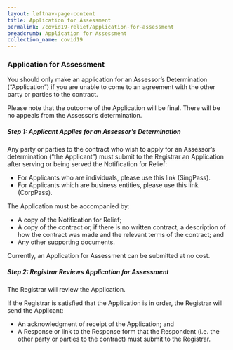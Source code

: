 ```yaml
---
layout: leftnav-page-content
title: Application for Assessment
permalink: /covid19-relief/application-for-assessment
breadcrumb: Application for Assessment
collection_name: covid19
---
```

<style>
  table tr td ul li {font-size: 1rem;}
  table tr td p {font-size: 1rem;}
  table tr th p {font-size: 1rem;}
  .step {font-size: 1rem;}
</style>

### Application for Assessment ###

You should only make an application for an Assessor’s Determination (“Application”) if you are unable to come to an agreement with the other party or parties to the contract. 

Please note that the outcome of the Application will be final. There will be no appeals from the Assessor’s determination. 

##### Step 1: Applicant Applies for an Assessor's Determination #####
Any party or parties to the contract who wish to apply for an Assessor’s determination (“the Applicant”) must submit to the Registrar an Application after serving or being served the Notification for Relief:
* For Applicants who are individuals, please use this link (SingPass).
* For Applicants which are business entities, please use this link (CorpPass).

The Application must be accompanied by:
* A copy of the Notification for Relief;
* A copy of the contract or, if there is no written contract, a description of how the contract was made and the relevant terms of the contract; and
* Any other supporting documents.

Currently, an Application for Assessment can be submitted at no cost.


##### Step 2: Registrar Reviews Application for Assessment #####
The Registrar will review the Application.

If the Registrar is satisfied that the Application is in order, the Registrar will send the Applicant:
* An acknowledgment of receipt of the Application; and
* A Response or link to the Response form that the Respondent (i.e. the other party or parties to the contract) must submit to the Registrar.




<!-- 
<table>
  <tr>
    <th width="100">
      <p style="text-align: justify">Step 1</p>
    </th>
    <th>
      <p style="text-align: justify">Applicant Applies for Assessment</p>
    </th>
  </tr>
  <tr>
    <td>
    </td>
    <td><p style="text-align: justify">
      Any party or parties to the contract who wish to apply for an Assessor’s determination (“the Applicant”) must submit to the Registrar an Application after serving or being served the Notification for Relief:
      <ul>
<li style="text-align: justify"> For Applicants who are individuals, please use this link (SingPass).</li>
<li style="text-align: justify">For Applicants which are business entities, please use this link (CorpPass).</li>
        </ul>
    </td>
  </tr>
</table>
<table>
  <tr>
    <th>
      <p style="text-align: justify">Types of License or Registration</p>
    </th>
    <th>
      <p style="text-align: justify">Description</p>
    </th>
  </tr>
  <tr>
    <td><p style="text-align: justify"><b>Singapore Law Practice – Law Firm, Limited Liability Law Partnership or Law Corporation</b><br>Sections 131, 138 and 153 of the Legal Profession Act (Cap. 161)</p></td>
    <td>A Singapore Law Practice (“SLP”) is allowed to provide in or from Singapore:
      <ul>
        <li style="text-align: justify">Singapore law-related legal services in all areas of legal practice; and</li>
        <li style="text-align: justify">Foreign law-related legal services in all areas of legal practice that the SLP is competent to offer.</li>
      </ul>
        <p style="text-align: justify">An SLP can be structured as a sole proprietorship, partnership, limited liability partnership or company, and is required to apply for a law firm licence, limited liability law partnership licence or law corporation licence as applicable</p>
      <p style="text-align: justify">An SLP must satisfy the threshold requirements set out in rule 3 of the <a href="/law-practice-entities-and-lawyers/resources-for-law-practice-entities/relevant-legislation-and-communications/" target="_blank">Legal Profession (Law Practice Entities) Rules 2015</a> for so long as its licence remains in force.  The threshold requirements include limits on the number of foreign lawyers who can practise in, or be directors, partners or shareholders in, or share in the profits of, the SLP.</p>
    </td>
  </tr>
</table> -->
